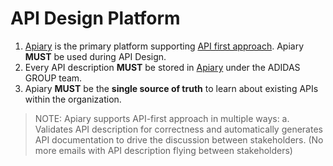 # API Design Platform

1. [Apiary](https://apiary.io/) is the primary platform supporting [API first approach](api-first.md). Apiary **MUST** be used during API Design.
2. Every API description **MUST** be stored in [Apiary](https://apiary.io/) under the ADIDAS GROUP team.
3. Apiary **MUST** be the **single source of truth** to learn about existing APIs within the organization.

> NOTE: Apiary supports API-first approach in multiple ways: a. Validates API description for correctness and automatically generates API documentation to drive the discussion between stakeholders. \(No more emails with API description flying between stakeholders\)

